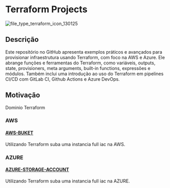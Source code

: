 # Terraform Projects

![file_type_terraform_icon_130125](https://user-images.githubusercontent.com/116848225/232303942-2ede2ea0-1779-402f-80d5-dba824718823.png)

## Descrição
Este repositório no GitHub apresenta exemplos práticos e avançados para provisionar infraestrutura usando Terraform, com foco na AWS e Azure. Ele abrange funções e ferramentas do Terraform, como variáveis, outputs, state, provisioners, meta arguments, built-in functions, expressões e módulos. Também inclui uma introdução ao uso do Terraform em pipelines CI/CD com GitLab CI, Github Actions e Azure DevOps.

## Motivação
Dominio Terraform

### AWS
#### [AWS-BUKET](/AWS-BUCEKT/)

Utilizando Terraform suba uma instancia full iac na AWS.

### AZURE
#### [AZURE-STORAGE-ACCOUNT](/AZURE-STORAGE-ACCOUNT/)

Utilizando Terraform suba uma instancia full iac na AZURE.
